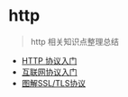 # http

> http 相关知识点整理总结

- [HTTP 协议入门](http://www.ruanyifeng.com/blog/2016/08/http.html)
- [互联网协议入门](http://www.ruanyifeng.com/blog/2012/05/internet_protocol_suite_part_i.html)
- [图解SSL/TLS协议](http://www.ruanyifeng.com/blog/2014/09/illustration-ssl.html)

